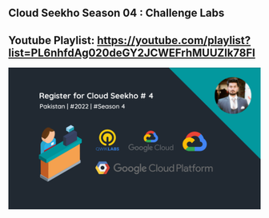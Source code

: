 ## Cloud Seekho Season 04 : Challenge Labs

## Youtube Playlist: https://youtube.com/playlist?list=PL6nhfdAg020deGY2JCWEFrhMUUZlk78FI

<img src="./images/1. Cloud Seekho Register.png" />
